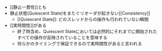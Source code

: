 - [[静止一貫性]]とも
- 静止状態(Quiescent State)をまたぐリオーダが起きない[[Consistency]]
	- [[Quiescent State]]: どのスレッドからの操作も行われていない瞬間
- [[実時間性]]がある
	- 終了時含め、Quiescent Stateにおいては必然的にそれまでに開始されたすべての操作が反映されていることを意味する
	- 何らかのタイミングで保証できるので実時間性があると言われる
